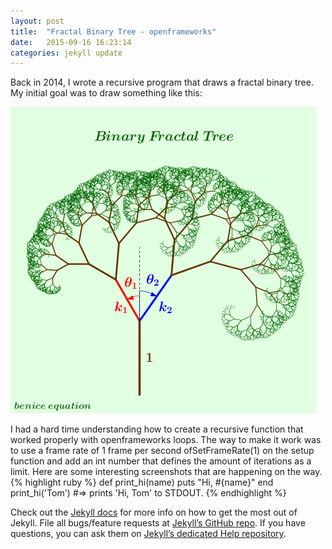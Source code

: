 ```yaml
---
layout: post
title:  "Fractal Binary Tree - openframeworks"
date:   2015-09-16 16:23:14
categories: jekyll update
---
```

Back in 2014, I wrote a recursive program that draws a fractal binary tree. My initial goal was to draw something like this:

<img src="/img/2015set/beniceEquationFractalBinaryTree.png" alt="Benice Equation Fractal Tree" />

I had a hard time understanding how to create a recursive function that worked properly with openframeworks loops. The way to make it work was to use a frame rate of 1 frame per second ofSetFrameRate(1) on the setup function and add an int number that defines the amount of iterations as a limit.
Here are some interesting screenshots that are happening on the way.
{% highlight ruby %}
def print_hi(name)
  puts "Hi, #{name}"
end
print_hi('Tom')
#=> prints 'Hi, Tom' to STDOUT.
{% endhighlight %}

Check out the [Jekyll docs][jekyll] for more info on how to get the most out of Jekyll. File all bugs/feature requests at [Jekyll’s GitHub repo][jekyll-gh]. If you have questions, you can ask them on [Jekyll’s dedicated Help repository][jekyll-help].

[jekyll]:      http://jekyllrb.com
[jekyll-gh]:   https://github.com/jekyll/jekyll
[jekyll-help]: https://github.com/jekyll/jekyll-help
